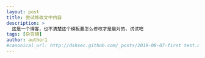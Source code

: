 ```yaml
---
layout: post
title: 尝试修改文中内容
description: >
  这是一个博客，也不清楚这个模板要怎么修改才是最对的，试试吧
tags: [杂货铺]
author: author1
#canonical_url: http://dshsec.github.com/_posts/2019-08-07-first test.mds
---
```


